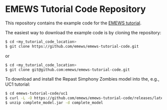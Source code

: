 # EMEWS Tutorial Code Repository #

This repository contains the example code for the [EMEWS tutorial][tutorial url].

The easiest way to download the example code is by cloning the repository:

```bash
$ cd <my_tutorial_code_location>
$ git clone https://github.com/emews/emews-tutorial-code.git
```

or 

```bash
$ cd <my_tutorial_code_location>
$ git clone git@github.com:emews/emews-tutorial-code.git
```

To download and install the Repast Simphony Zombies model into the, e.g., UC1 tutorial:

```bash
$ cd emews-tutorial-code/uc1
$ curl -L -O https://github.com/emews/emews-tutorial-code/releases/latest/download/complete_model.jar
$ unzip complete_model.jar -d complete_model 
```

[tutorial url]: https://jozik.github.io/emews_next_gen_tutorial_tests
